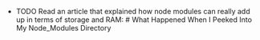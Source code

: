 - TODO Read an article that explained how node modules can really add up in terms of storage and RAM: # What Happened When I Peeked Into My Node_Modules Directory